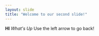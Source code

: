 ```yaml
---
layout: slide
title: "Welcome to our second slide!"
---
```

**HI**
_What's Up_
Use the left arrow to go back!
